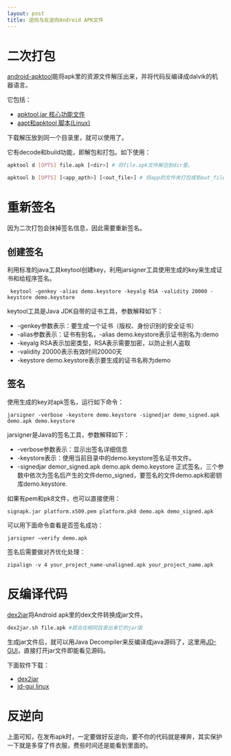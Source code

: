```yaml
---
layout: post
title: 逆向与反逆向Android APK文件
---
```


# 二次打包
[android-apktool](https://code.google.com/p/android-apktool/)能将apk里的资源文件解压出来，并将代码反编译成dalvik的机器语言。

它包括：

* [apktool.jar 核心功能文件][1]
* [aapt和apktool 脚本(Linux)][2]

下载解压放到同一个目录里，就可以使用了。

它有decode和build功能，即解包和打包。如下使用：

```bash
apktool d [OPTS] file.apk [<dir>] # 将file.apk文件解包到dir里。

apktool b [OPTS] [<app_apth>] [<out_file>] # 将app的文件夹打包成到out_file。如果app_path空，则默认当前目录；如果out_file空，则<app_path>/dist/<name_of_original.apk>。
```

# 重新签名
因为二次打包会抹掉签名信息，因此需要重新签名。

## 创建签名
利用标准的java工具keytool创建key，利用jarsigner工具使用生成的key来生成证书和给程序签名。


```
 keytool -genkey -alias demo.keystore -keyalg RSA -validity 20000 -keystore demo.keystore
```

keytool工具是Java JDK自带的证书工具，参数解释如下：

* -genkey参数表示：要生成一个证书（版权、身份识别的安全证书）
* -alias参数表示：证书有别名，-alias demo.keystore表示证书别名为:demo
* -keyalg RSA表示加密类型，RSA表示需要加密，以防止别人盗取
* -validity 20000表示有效时间20000天
* -keystore demo.keystore表示要生成的证书名称为demo

## 签名
使用生成的key对apk签名，运行如下命令：
```
jarsigner -verbose -keystore demo.keystore -signedjar demo_signed.apk demo.apk demo.keystore
```
jarsigner是Java的签名工具，参数解释如下：

* -verbose参数表示：显示出签名详细信息
* -keystore表示：使用当前目录中的demo.keystore签名证书文件。
* -signedjar demor_signed.apk demo.apk demo.keystore 正式签名，三个参数中依次为签名后产生的文件demo_signed，要签名的文件demo.apk和密钥库demo.keystore.

如果有pem和pk8文件，也可以直接使用：

```
signapk.jar platform.x509.pem platform.pk8 demo.apk demo_signed.apk
```

可以用下面命令查看是否签名成功：

```
jarsigner –verify demo.apk
```

签名后需要做对齐优化处理：

```
zipalign -v 4 your_project_name-unaligned.apk your_project_name.apk
```

# 反编译代码
[dex2jar](http://code.google.com/p/dex2jar/)将Android apk里的dex文件转换成jar文件。

```bash
dex2jar.sh file.apk #就会在相同目录出来它的jar版
```

生成jar文件后，就可以用Java Decompiler来反编译成java源码了，这里用[JD-GUI](http://jd.benow.ca/)，直接打开jar文件即能看见源码。

下面软件下载：

* [dex2jar][3]
* [jd-gui linux][4]

# 反逆向
上面可知，在发布apk时，一定要做好反逆向，要不你的代码就是裸奔，其实保护一下就是多穿了件衣服，费些时间还是能看到里面的。


[1]: /file/apktool1.5.2.tar.bz2 "apktool"
[2]: /file/apktool-install-linux-r05-ibot.tar.bz2 "apktool script"
[3]: /file/dex2jar-0.0.9.15.zip "dex2jar"
[4]: /file/jd-gui-0.3.5.linux.i686.tar.gz "jd-gui"
